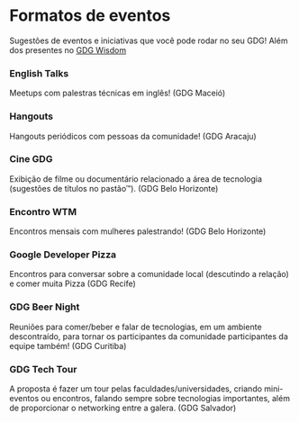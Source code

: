 # Formatos de eventos
Sugestões de eventos e iniciativas que você pode rodar no seu GDG! Além dos presentes no [GDG Wisdom](https://sites.google.com/site/gdgwisdom/)

### English Talks

Meetups com palestras técnicas em inglês! (GDG Maceió)

### Hangouts

Hangouts periódicos com pessoas da comunidade! (GDG Aracaju)

### Cine GDG

Exibição de filme ou documentário relacionado a área de tecnologia (sugestões de títulos no pastão™). (GDG Belo Horizonte)

### Encontro WTM

Encontros mensais com mulheres palestrando! (GDG Belo Horizonte)

### Google Developer Pizza

Encontros para conversar sobre a comunidade local (descutindo a relação) e comer muita Pizza (GDG Recife)

### GDG Beer Night

Reuniões para comer/beber e falar de tecnologias, em um ambiente descontraído, para tornar os participantes da comunidade participantes da equipe também! (GDG Curitiba)


### GDG Tech Tour

A proposta é fazer um tour pelas faculdades/universidades, criando mini-eventos ou encontros, falando sempre sobre tecnologias importantes, além de proporcionar o networking entre a galera. (GDG Salvador)
